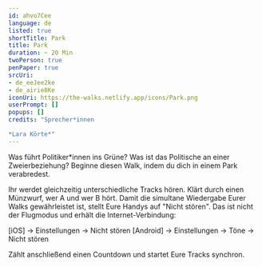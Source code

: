 ```yaml
---
id: ahvo7Cee
language: de
listed: true
shortTitle: Park
title: Park
duration: ~ 20 Min
twoPerson: true
penPaper: true
srcUri:
- de_eeJee2ke
- de_airie8Ke
iconUri: https://the-walks.netlify.app/icons/Park.png
userPrompt: []
popups: []
credits: "Sprecher*innen

*Lara Körte*"
---
```

Was führt Politiker*innen ins Grüne? Was ist das Politische an einer Zweierbeziehung? Beginne diesen Walk, indem du dich in einem Park verabredest.


Ihr werdet gleichzeitig unterschiedliche Tracks hören. Klärt durch einen Münzwurf, wer A und wer B hört. Damit die simultane Wiedergabe Eurer Walks gewährleistet ist, stellt Eure Handys auf "Nicht stören". Das ist nicht der Flugmodus und erhält die Internet-Verbindung:


[iOS] → Einstellungen → Nicht stören
[Android] → Einstellungen → Töne → Nicht stören


Zählt anschließend einen Countdown und startet Eure Tracks synchron.